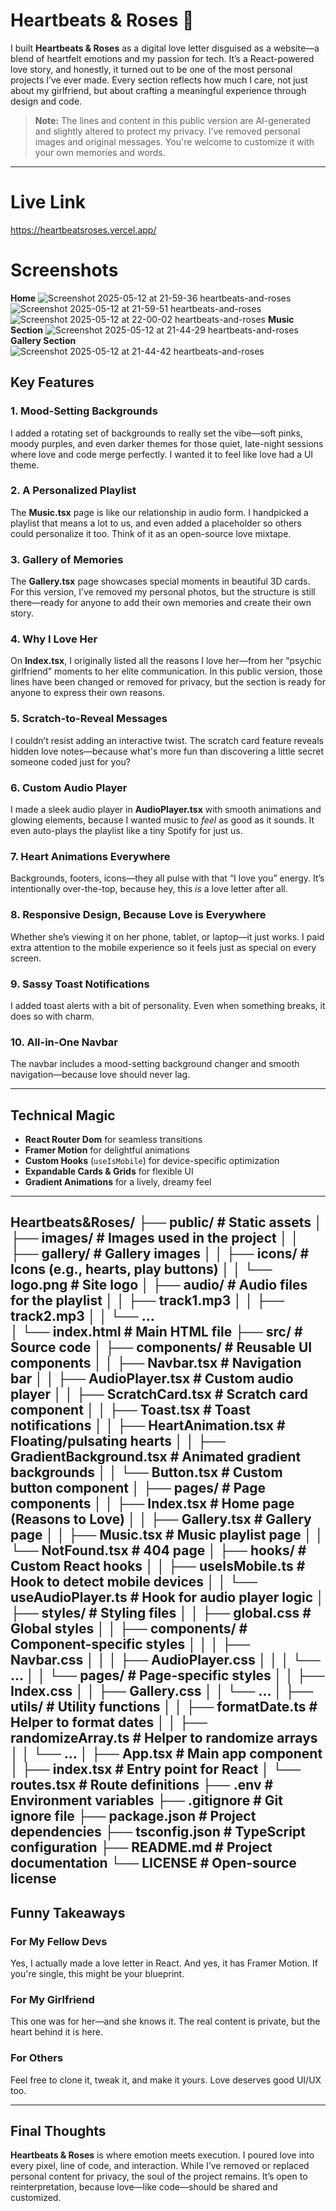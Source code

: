 # Heartbeats & Roses 💖

I built **Heartbeats & Roses** as a digital love letter disguised as a website—a blend of heartfelt emotions and my passion for tech. It’s a React-powered love story, and honestly, it turned out to be one of the most personal projects I’ve ever made. Every section reflects how much I care, not just about my girlfriend, but about crafting a meaningful experience through design and code.

> **Note:** The lines and content in this public version are AI-generated and slightly altered to protect my privacy. I’ve removed personal images and original messages. You're welcome to customize it with your own memories and words.

---
# Live Link
https://heartbeatsroses.vercel.app/

# Screenshots
**Home**
![Screenshot 2025-05-12 at 21-59-36 heartbeats-and-roses](https://github.com/user-attachments/assets/3da1bc79-4c62-4534-b92d-ebc6416e0f86)
![Screenshot 2025-05-12 at 21-59-51 heartbeats-and-roses](https://github.com/user-attachments/assets/a5e0ba4d-38ed-4287-ac0c-c94792eeb296)
![Screenshot 2025-05-12 at 22-00-02 heartbeats-and-roses](https://github.com/user-attachments/assets/5daff5dd-a72a-4889-ba3c-87acb1c89d3d)
**Music Section**
![Screenshot 2025-05-12 at 21-44-29 heartbeats-and-roses](https://github.com/user-attachments/assets/c50ef9a0-5b61-4730-bbd9-60a6599207d8)
**Gallery Section**
![Screenshot 2025-05-12 at 21-44-42 heartbeats-and-roses](https://github.com/user-attachments/assets/d2c49fe0-69fa-49dc-9b77-f4dc32d01721)



##  Key Features

### 1. Mood-Setting Backgrounds  
I added a rotating set of backgrounds to really set the vibe—soft pinks, moody purples, and even darker themes for those quiet, late-night sessions where love and code merge perfectly. I wanted it to feel like love had a UI theme.

### 2. A Personalized Playlist  
The **Music.tsx** page is like our relationship in audio form. I handpicked a playlist that means a lot to us, and even added a placeholder so others could personalize it too. Think of it as an open-source love mixtape.

### 3. Gallery of Memories  
The **Gallery.tsx** page showcases special moments in beautiful 3D cards. For this version, I’ve removed my personal photos, but the structure is still there—ready for anyone to add their own memories and create their own story.

### 4. Why I Love Her  
On **Index.tsx**, I originally listed all the reasons I love her—from her “psychic girlfriend” moments to her elite communication. In this public version, those lines have been changed or removed for privacy, but the section is ready for anyone to express their own reasons.

### 5. Scratch-to-Reveal Messages  
I couldn’t resist adding an interactive twist. The scratch card feature reveals hidden love notes—because what's more fun than discovering a little secret someone coded just for you?

### 6. Custom Audio Player  
I made a sleek audio player in **AudioPlayer.tsx** with smooth animations and glowing elements, because I wanted music to *feel* as good as it sounds. It even auto-plays the playlist like a tiny Spotify for just us.

### 7. Heart Animations Everywhere  
Backgrounds, footers, icons—they all pulse with that “I love you” energy. It’s intentionally over-the-top, because hey, this *is* a love letter after all.

### 8. Responsive Design, Because Love is Everywhere  
Whether she’s viewing it on her phone, tablet, or laptop—it just works. I paid extra attention to the mobile experience so it feels just as special on every screen.

### 9. Sassy Toast Notifications  
I added toast alerts with a bit of personality. Even when something breaks, it does so with charm.

### 10. All-in-One Navbar  
The navbar includes a mood-setting background changer and smooth navigation—because love should never lag.

---

##  Technical Magic

- **React Router Dom** for seamless transitions  
- **Framer Motion** for delightful animations  
- **Custom Hooks** (`useIsMobile`) for device-specific optimization  
- **Expandable Cards & Grids** for flexible UI  
- **Gradient Animations** for a lively, dreamy feel

---
Heartbeats&Roses/
├── public/                     # Static assets
│   ├── images/                 # Images used in the project
│   │   ├── gallery/            # Gallery images
│   │   ├── icons/              # Icons (e.g., hearts, play buttons)
│   │   └── logo.png            # Site logo
│   ├── audio/                  # Audio files for the playlist
│   │   ├── track1.mp3
│   │   ├── track2.mp3
│   │   └── ...                 
│   └── index.html              # Main HTML file
├── src/                        # Source code
│   ├── components/             # Reusable UI components
│   │   ├── Navbar.tsx          # Navigation bar
│   │   ├── AudioPlayer.tsx     # Custom audio player
│   │   ├── ScratchCard.tsx     # Scratch card component
│   │   ├── Toast.tsx           # Toast notifications
│   │   ├── HeartAnimation.tsx  # Floating/pulsating hearts
│   │   ├── GradientBackground.tsx # Animated gradient backgrounds
│   │   └── Button.tsx          # Custom button component
│   ├── pages/                  # Page components
│   │   ├── Index.tsx           # Home page (Reasons to Love)
│   │   ├── Gallery.tsx         # Gallery page
│   │   ├── Music.tsx           # Music playlist page
│   │   └── NotFound.tsx        # 404 page
│   ├── hooks/                  # Custom React hooks
│   │   ├── useIsMobile.ts      # Hook to detect mobile devices
│   │   └── useAudioPlayer.ts   # Hook for audio player logic
│   ├── styles/                 # Styling files
│   │   ├── global.css          # Global styles
│   │   ├── components/         # Component-specific styles
│   │   │   ├── Navbar.css
│   │   │   ├── AudioPlayer.css
│   │   │   └── ...
│   │   └── pages/              # Page-specific styles
│   │       ├── Index.css
│   │       ├── Gallery.css
│   │       └── ...
│   ├── utils/                  # Utility functions
│   │   ├── formatDate.ts       # Helper to format dates
│   │   ├── randomizeArray.ts   # Helper to randomize arrays
│   │   └── ...
│   ├── App.tsx                 # Main app component
│   ├── index.tsx               # Entry point for React
│   └── routes.tsx              # Route definitions
├── .env                        # Environment variables
├── .gitignore                  # Git ignore file
├── package.json                # Project dependencies
├── tsconfig.json               # TypeScript configuration
├── README.md                   # Project documentation
└── LICENSE                     # Open-source license
---

##  Funny Takeaways

### For My Fellow Devs  
Yes, I actually made a love letter in React. And yes, it has Framer Motion. If you're single, this might be your blueprint.

### For My Girlfriend  
This one was for her—and she knows it. The real content is private, but the heart behind it is here.

### For Others  
Feel free to clone it, tweak it, and make it yours. Love deserves good UI/UX too.

---

##  Final Thoughts

**Heartbeats & Roses** is where emotion meets execution. I poured love into every pixel, line of code, and interaction. While I’ve removed or replaced personal content for privacy, the soul of the project remains. It’s open to reinterpretation, because love—like code—should be shared and customized.
